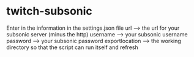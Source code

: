 # twitch-subsonic

Enter in the information in the settings.json file
url --> the url for your subsonic server (minus the http)
username --> your subsonic username
password --> your subsonic password
exportlocation --> the working directory so that the script can run itself and refresh
